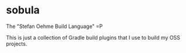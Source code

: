 sobula
======

The "Stefan Oehme Build Language" =P

This is just a collection of Gradle build plugins that I use to build my OSS projects.